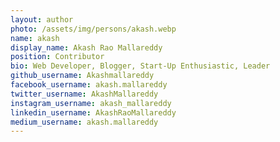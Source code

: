 ```yaml
---
layout: author
photo: /assets/img/persons/akash.webp
name: akash
display_name: Akash Rao Mallareddy
position: Contributor
bio: Web Developer, Blogger, Start-Up Enthusiastic, Leader
github_username: Akashmallareddy
facebook_username: akash.mallareddy
twitter_username: AkashMallareddy
instagram_username: akash_mallareddy
linkedin_username: AkashRaoMallareddy
medium_username: akash.mallareddy
---
```

